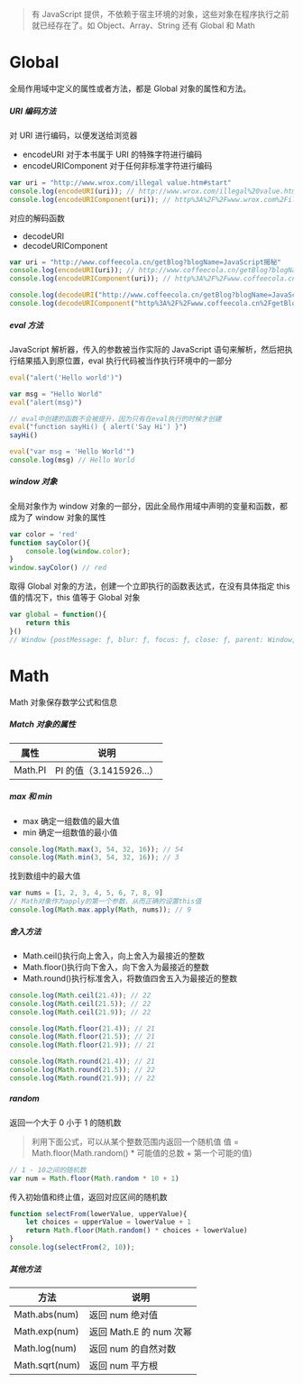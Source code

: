 > 有 JavaScript 提供，不依赖于宿主环境的对象，这些对象在程序执行之前就已经存在了。如 Object、Array、String 还有 Global 和 Math

# Global

全局作用域中定义的属性或者方法，都是 Global 对象的属性和方法。

##### URI 编码方法

对 URI 进行编码，以便发送给浏览器

- encodeURI 对于本书属于 URI 的特殊字符进行编码
- encodeURIComponent 对于任何非标准字符进行编码

```JavaScript
var uri = "http://www.wrox.com/illegal value.htm#start"
console.log(encodeURI(uri)); // http://www.wrox.com/illegal%20value.htm#start
console.log(encodeURIComponent(uri)); // http%3A%2F%2Fwww.wrox.com%2Fillegal%20value.htm%23start
```

对应的解码函数

- decodeURI
- decodeURIComponent

```JavaScript
var uri = "http://www.coffeecola.cn/getBlog?blogName=JavaScript揭秘"
console.log(encodeURI(uri)); // http://www.coffeecola.cn/getBlog?blogName=JavaScript%E6%8F%AD%E7%A7%98
console.log(encodeURIComponent(uri)); // http%3A%2F%2Fwww.coffeecola.cn%2FgetBlog%3FblogName%3DJavaScript%E6%8F%AD%E7%A7%98

console.log(decodeURI("http://www.coffeecola.cn/getBlog?blogName=JavaScript%E6%8F%AD%E7%A7%98")); // http://www.coffeecola.cn/getBlog?blogName=JavaScript揭秘
console.log(decodeURIComponent("http%3A%2F%2Fwww.coffeecola.cn%2FgetBlog%3FblogName%3DJavaScript%E6%8F%AD%E7%A7%98")); // http://www.coffeecola.cn/getBlog?blogName=JavaScript揭秘
```

##### eval 方法

JavaScript 解析器，传入的参数被当作实际的 JavaScript 语句来解析，然后把执行结果插入到原位置，eval 执行代码被当作执行环境中的一部分

```JavaScript
eval("alert('Hello world')")

var msg = "Hello World"
eval("alert(msg)")

// eval中创建的函数不会被提升，因为只有在eval执行的时候才创建
eval("function sayHi() { alert('Say Hi') }")
sayHi()

eval("var msg = 'Hello World'")
console.log(msg) // Hello World
```

##### window 对象

全局对象作为 window 对象的一部分，因此全局作用域中声明的变量和函数，都成为了 window 对象的属性

```JavaScript
var color = 'red'
function sayColor(){
    console.log(window.color);
}
window.sayColor() // red
```

取得 Global 对象的方法，创建一个立即执行的函数表达式，在没有具体指定 this 值的情况下，this 值等于 Global 对象

```JavaScript
var global = function(){
    return this
}()
// Window {postMessage: ƒ, blur: ƒ, focus: ƒ, close: ƒ, parent: Window, …}
```

# Math

Math 对象保存数学公式和信息

##### Match 对象的属性

| 属性    | 说明                    |
| ------- | ----------------------- |
| Math.PI | PI 的值（3.1415926...） |

##### max 和 min

- max 确定一组数值的最大值
- min 确定一组数值的最小值

```JavaScript
console.log(Math.max(3, 54, 32, 16)); // 54
console.log(Math.min(3, 54, 32, 16)); // 3
```

找到数组中的最大值

```JavaScript
var nums = [1, 2, 3, 4, 5, 6, 7, 8, 9]
// Math对象作为apply的第一个参数，从而正确的设置this值
console.log(Math.max.apply(Math, nums)); // 9
```

##### 舍入方法

- Math.ceil()执行向上舍入，向上舍入为最接近的整数
- Math.floor()执行向下舍入，向下舍入为最接近的整数
- Math.round()执行标准舍入，将数值四舍五入为最接近的整数

```JavaScript
console.log(Math.ceil(21.4)); // 22
console.log(Math.ceil(21.5)); // 22
console.log(Math.ceil(21.9)); // 22

console.log(Math.floor(21.4)); // 21
console.log(Math.floor(21.5)); // 21
console.log(Math.floor(21.9)); // 21

console.log(Math.round(21.4)); // 21
console.log(Math.round(21.5)); // 22
console.log(Math.round(21.9)); // 22
```

##### random

返回一个大于 0 小于 1 的随机数

> 利用下面公式，可以从某个整数范围内返回一个随机值
> 值 = Math.floor(Math.random() \* 可能值的总数 + 第一个可能的值)

```JavaScript
// 1 - 10之间的随机数
var num = Math.floor(Math.random * 10 + 1)
```

传入初始值和终止值，返回对应区间的随机数

```JavaScript
function selectFrom(lowerValue, upperValue){
    let choices = upperValue = lowerValue + 1
    return Math.floor(Math.random() * choices + lowerValue)
}
console.log(selectFrom(2, 10));
```

##### 其他方法

| 方法           | 说明                    |
| -------------- | ----------------------- |
| Math.abs(num)  | 返回 num 绝对值         |
| Math.exp(num)  | 返回 Math.E 的 num 次幂 |
| Math.log(num)  | 返回 num 的自然对数     |
| Math.sqrt(num) | 返回 num 平方根         |
